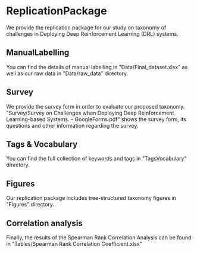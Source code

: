 # ReplicationPackage
We provide the replication package for our study on taxonomy of challenges in Deploying Deep Reinforcement Learning (DRL) systems.

## ManualLabelling
You can find the details of manual labelling in "Data/Final_dataset.xlsx" as well as our raw  data in "Data/raw_data" directory.

## Survey
We provide the survey form in order to evaluate our proposed taxonomy. "Survey/Survey on Challenges when Deploying Deep Reinforcement Learning-based Systems. - GoogleForms.pdf" shows the survey form, its questions and other information regarding the survey.

## Tags & Vocabulary
You can find the full collection of keywords and tags in "TagsVocabulary" directory.

## Figures
Our replication package includes tree-structured taxonomy figures in "Figures" directory.

## Correlation analysis
Finally, the results of the Spearman Rank Correlation Analysis can be found in "Tables/Spearman Rank Correlation Coefficient.xlsx"
